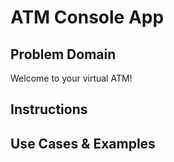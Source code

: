 # ATM Console App

## Problem Domain

Welcome to your virtual ATM!

## Instructions

## Use Cases & Examples